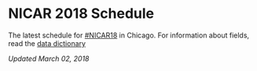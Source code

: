 # NICAR 2018 Schedule
The latest schedule for [#NICAR18](https://twitter.com/hashtag/NICAR18?src=hash) in Chicago. For information about fields, read the [data dictionary](https://github.com/ireapps/nicar-2018-schedule/blob/master/DATA_DICTIONARY.md)

*Updated March 02, 2018*
